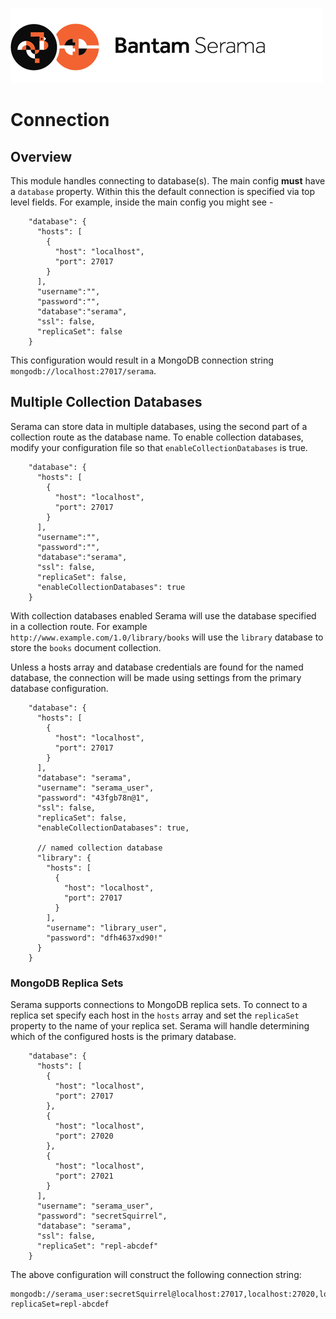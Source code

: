 ![Serama](../serama.png)

# Connection

## Overview

This module handles connecting to database(s). The main config **must** have a `database` property.  Within this the default connection is specified via top level fields. For example, inside the main config you might see -

```
    "database": {
      "hosts": [
        {
          "host": "localhost",
          "port": 27017
        }
      ],
      "username":"",
      "password":"",
      "database":"serama",
      "ssl": false,
      "replicaSet": false
    }
```

This configuration would result in a MongoDB connection string `mongodb://localhost:27017/serama`.

## Multiple Collection Databases

Serama can store data in multiple databases, using the second part of a collection route as the database name. To enable collection databases, modify your configuration file so that `enableCollectionDatabases` is true.

```
    "database": {
      "hosts": [
        {
          "host": "localhost",
          "port": 27017
        }
      ],
      "username":"",
      "password":"",
      "database":"serama",
      "ssl": false,
      "replicaSet": false,
      "enableCollectionDatabases": true
    }
```

With collection databases enabled Serama will use the database specified in a collection route. For example `http://www.example.com/1.0/library/books` will use the `library` database to store the `books` document collection.

Unless a hosts array and database credentials are found for the named database, the connection will be made using settings from the primary database configuration.

```
    "database": {
      "hosts": [
        {
          "host": "localhost",
          "port": 27017
        }
      ],
      "database": "serama",
      "username": "serama_user",
      "password": "43fgb78n@1",
      "ssl": false,
      "replicaSet": false,
      "enableCollectionDatabases": true,

      // named collection database
      "library": {
        "hosts": [
          {
            "host": "localhost",
            "port": 27017
          }
        ],
        "username": "library_user",
        "password": "dfh4637xd90!"
      }
    }
```

### MongoDB Replica Sets

Serama supports connections to MongoDB replica sets. To connect to a replica set specify each host in the `hosts` array and set the `replicaSet` property to the name of your replica set. Serama will handle determining which of the configured hosts is the primary database.

```
    "database": {
      "hosts": [
        {
          "host": "localhost",
          "port": 27017
        },
        {
          "host": "localhost",
          "port": 27020
        },
        {
          "host": "localhost",
          "port": 27021
        }
      ],
      "username": "serama_user",
      "password": "secretSquirrel",
      "database": "serama",
      "ssl": false,
      "replicaSet": "repl-abcdef"
    }
```

The above configuration will construct the following connection string:

```
mongodb://serama_user:secretSquirrel@localhost:27017,localhost:27020,localhost:27021/serama?replicaSet=repl-abcdef
```
